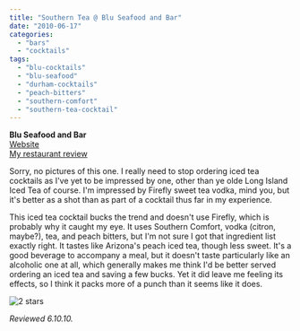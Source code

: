 ```yaml
---
title: "Southern Tea @ Blu Seafood and Bar"
date: "2010-06-17"
categories:
  - "bars"
  - "cocktails"
tags:
  - "blu-cocktails"
  - "blu-seafood"
  - "durham-cocktails"
  - "peach-bitters"
  - "southern-comfort"
  - "southern-tea-cocktail"
---
```


**Blu Seafood and Bar**\
[Website](http://bluseafoodandbar.com/)\
[My restaurant review](https://thegourmez.com/blog/2010/06/14/blu-seafood-and-bar-durham/)

Sorry, no pictures of this one. I really need to stop ordering iced tea cocktails as I've yet to be impressed by one, other than ye olde Long Island Iced Tea of course. I'm impressed by Firefly sweet tea vodka, mind you, but it's better as a shot than as part of a cocktail thus far in my experience.

This iced tea cocktail bucks the trend and doesn't use Firefly, which is probably why it caught my eye. It uses Southern Comfort, vodka (citron, maybe?), tea, and peach bitters, but I'm not sure I got that ingredient list exactly right. It tastes like Arizona's peach iced tea, though less sweet. It's a good beverage to accompany a meal, but it doesn't taste particularly like an alcoholic one at all, which generally makes me think I'd be better served ordering an iced tea and saving a few bucks. Yet it did leave me feeling its effects, so I think it packs more of a punch than it seems like it does.


<div class="caption">

![2 stars](http://s3.amazonaws.com/thegourmez-wpmedia/2009/02/rating_chicken11.gif "rating_chicken11")</div>


_Reviewed 6.10.10._
